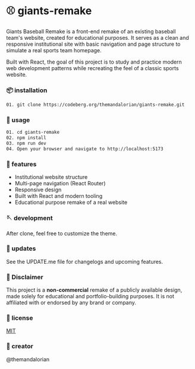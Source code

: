 #  ⚾   giants-remake

Giants Baseball Remake is a front-end remake of an existing baseball team's website, created for educational purposes. It serves as a clean and responsive institutional site with basic navigation and page structure to simulate a real sports team homepage.

Built with React, the goal of this project is to study and practice modern web development patterns while recreating the feel of a classic sports website.


### 📦 installation

```bash
01. git clone https://codeberg.org/themandalorian/giants-remake.git
```

### 🥢 usage

```bash
01. cd giants-remake
02. npm install
03. npm run dev
04. Open your browser and navigate to http://localhost:5173
```
### 💫 features

- Institutional website structure
- Multi-page navigation (React Router)
- Responsive design
- Built with React and modern tooling
- Educational purpose remake of a real website

### 🪡 development

After clone, feel free to customize the theme.

### 📕 updates

See the UPDATE.me file for changelogs and upcoming features.

### 📕 Disclaimer
This project is a **non-commercial** remake of a publicly available design, made solely for educational and portfolio-building purposes. It is not affiliated with or endorsed by any brand or company.

### 📜 license
[MIT](https://choosealicense.com/licenses/mit/)

### 🧩 creator

@themandalorian
